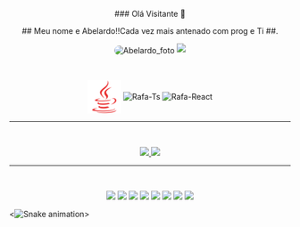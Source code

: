 
<p align="center">
### Olá Visitante 👋

  </p>
    


<p align="center">
## Meu nome e Abelardo!!Cada vez mais antenado com prog e Ti ##.
  </p>
  <p align="center">
   <img align="center" alt="Abelardo_foto" height="150" style="border-radius:50px;" src="![296374259_612644587011543_686330095220354693_n jpeg](https://user-images.githubusercontent.com/102426463/184377834-51fc9cf3-4e61-467a-bae3-a898dac06c01.jpg)">
<img src="https://readme-typing-svg.herokuapp.com?font=monospace&color=00ffd2&size=25&center=true&vCenter=true&lines=DESENVOLVEDOR+EM+PROGRESSO...">
<div style="display: inline_block"><br>
  </p>
  <p align="center">
  <img align="center" alt="Rafa-Js" height="60" width="60" src="https://raw.githubusercontent.com/devicons/devicon/master/icons/java/java-plain.svg">
  <img align="center" alt="Rafa-Ts" height="60" width="60" src="https://cdn.jsdelivr.net/gh/devicons/devicon/icons/c/c-original.svg">
  <img align="center" alt="Rafa-React" height="60" width="60" src="https://cdn.jsdelivr.net/gh/devicons/devicon/icons/photoshop/photoshop-plain.svg">
  </p>

----
<br>
   <p align="center">
  <a href="https://github.com/AbelardoX">
  <img height="180em" src="https://github-readme-stats.vercel.app/api?username=AbelardoX&show_icons=true&theme=chartreuse-dark&custom_title=Abelardo GITHUB Status&title_color=00ff00&include_all_commits=true&count_private=true"/>
   <img height="180em" src="https://github-readme-stats.vercel.app/api/top-langs/?username=Abelardox&layout=compact&theme=chartreuse-dark&langs_count=7&custom_title=Abelardo GITHUB Status&title_color=00ff00&show_icons=true"/>
    

----
<br>
 
<div> 
  <p align="center">
  <a href="https://www.youtube.com/channel/UCieYBhSuljFrOqryeb0n8lg" target="_blank"><img src="https://img.shields.io/badge/YouTube-FF0000?style=for-the-badge&logo=youtube&logoColor=white" target="_blank"></a>
  <a href="https://www.instagram.com/?hl=pt-br" target="_blank"><img src="https://img.shields.io/badge/-Instagram-%23E4405F?style=for-the-badge&logo=instagram&logoColor=white" target="_blank"></a>
 	<a href="https://www.twitch.tv/abeiardinho" target="_blank"><img src="https://img.shields.io/badge/Twitch-9146FF?style=for-the-badge&logo=twitch&logoColor=white" target="_blank"></a>
 <a href="https://discord.gg/kxcgYJ8n" target="_blank"><img src="https://img.shields.io/badge/Discord-7289DA?style=for-the-badge&logo=discord&logoColor=white" target="_blank"></a> 
  <a href = "matheusabelardo12@gmail.com"><img src="https://img.shields.io/badge/-Gmail-%23333?style=for-the-badge&logo=gmail&logoColor=white" target="_blank"></a>
  <a href="https://www.linkedin.com/in/m-abelardo-730185236/" target="_blank"><img src="https://img.shields.io/badge/-LinkedIn-%230077B5?style=for-the-badge&logo=linkedin&logoColor=white" target="_blank"></a>
  <a href="https://steamcommunity.com/profiles/76561198096382060/"><img src="https://img.shields.io/badge/Steam-000000?style=for-the-badge&logo=steam&logoColor=white"></a>
<a href="https://open.spotify.com/user/22tn5fwpsvwkuv7fhtwujbsni?si=78b15637eeb84f10"><img src="https://img.shields.io/badge/Spotify-1ED760?&style=for-the-badge&logo=spotify&logoColor=white"></a>
  
 
  </p>
</div>  

   <![Snake animation](https://github.com/AbelardoX/AbelardoX/blob/output/github-contribution-grid-snake.svg)>
  

 </p>

<!--
**AbelardoX/AbelardoX** is a ✨ _special_ ✨ repository because its `README.md` (this file) appears on your GitHub profile.

Here are some ideas to get you started:

- 🔭 I’m currently working on ...
- 🌱 I’m currently learning ...
- 👯 I’m looking to collaborate on ...
- 🤔 I’m looking for help with ...
- 💬 Ask me about ...
- 📫 How to reach me: ...
- 😄 Pronouns: ...
- ⚡ Fun fact: ...
-->
